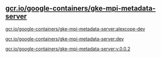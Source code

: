 
[gcr.io/google-containers/gke-mpi-metadata-server](https://hub.docker.com/r/anjia0532/google-containers.gke-mpi-metadata-server/tags/)
-----


[gcr.io/google-containers/gke-mpi-metadata-server:alexcope-dev](https://hub.docker.com/r/anjia0532/google-containers.gke-mpi-metadata-server/tags/)


[gcr.io/google-containers/gke-mpi-metadata-server:dev](https://hub.docker.com/r/anjia0532/google-containers.gke-mpi-metadata-server/tags/)


[gcr.io/google-containers/gke-mpi-metadata-server:v.0.0.2](https://hub.docker.com/r/anjia0532/google-containers.gke-mpi-metadata-server/tags/)


